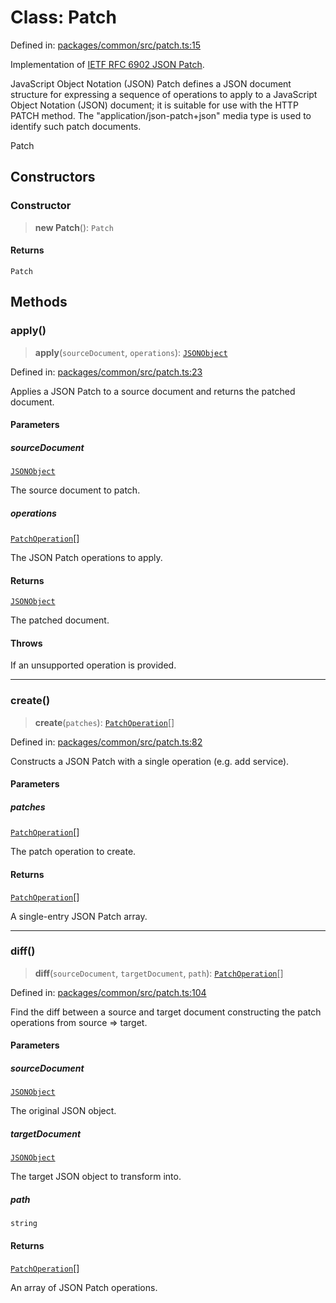 # Class: Patch

Defined in: [packages/common/src/patch.ts:15](https://github.com/dcdpr/did-btcr2-js/blob/4a717493e735221d072999f212891939f4de3f23/packages/common/src/patch.ts#L15)

Implementation of [IETF RFC 6902 JSON Patch](https://datatracker.ietf.org/doc/html/rfc6902).

JavaScript Object Notation (JSON) Patch defines a JSON document structure for expressing a sequence of operations to
apply to a JavaScript Object Notation (JSON) document; it is suitable for use with the HTTP PATCH method. The
"application/json-patch+json" media type is used to identify such patch documents.

 Patch

## Constructors

### Constructor

> **new Patch**(): `Patch`

#### Returns

`Patch`

## Methods

### apply()

> **apply**(`sourceDocument`, `operations`): [`JSONObject`](../type-aliases/JSONObject.md)

Defined in: [packages/common/src/patch.ts:23](https://github.com/dcdpr/did-btcr2-js/blob/4a717493e735221d072999f212891939f4de3f23/packages/common/src/patch.ts#L23)

Applies a JSON Patch to a source document and returns the patched document.

#### Parameters

##### sourceDocument

[`JSONObject`](../type-aliases/JSONObject.md)

The source document to patch.

##### operations

[`PatchOperation`](../interfaces/PatchOperation.md)[]

The JSON Patch operations to apply.

#### Returns

[`JSONObject`](../type-aliases/JSONObject.md)

The patched document.

#### Throws

If an unsupported operation is provided.

***

### create()

> **create**(`patches`): [`PatchOperation`](../interfaces/PatchOperation.md)[]

Defined in: [packages/common/src/patch.ts:82](https://github.com/dcdpr/did-btcr2-js/blob/4a717493e735221d072999f212891939f4de3f23/packages/common/src/patch.ts#L82)

Constructs a JSON Patch with a single operation (e.g. add service).

#### Parameters

##### patches

[`PatchOperation`](../interfaces/PatchOperation.md)[]

The patch operation to create.

#### Returns

[`PatchOperation`](../interfaces/PatchOperation.md)[]

A single-entry JSON Patch array.

***

### diff()

> **diff**(`sourceDocument`, `targetDocument`, `path`): [`PatchOperation`](../interfaces/PatchOperation.md)[]

Defined in: [packages/common/src/patch.ts:104](https://github.com/dcdpr/did-btcr2-js/blob/4a717493e735221d072999f212891939f4de3f23/packages/common/src/patch.ts#L104)

Find the diff between a source and target document constructing the patch operations from source =\> target.

#### Parameters

##### sourceDocument

[`JSONObject`](../type-aliases/JSONObject.md)

The original JSON object.

##### targetDocument

[`JSONObject`](../type-aliases/JSONObject.md)

The target JSON object to transform into.

##### path

`string`

#### Returns

[`PatchOperation`](../interfaces/PatchOperation.md)[]

An array of JSON Patch operations.
